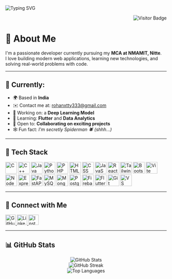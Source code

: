 <!-- Header Image -->
<img src="https://readme-typing-svg.herokuapp.com?font=Fira+Code&size=24&pause=1000&color=0891B2&center=true&vCenter=true&width=435&lines=Hi+there!+I'm+Rohan+Shetty;Full+Stack+Developer;Open+to+Collaborations+%F0%9F%91%8D" alt="Typing SVG" />

<!-- Visitor Badge -->
<p align="right">
  <img src="https://visitor-badge.laobi.icu/badge?page_id=Shetty852.Shetty852" alt="Visitor Badge" />
</p>

# 👋 About Me

I'm a passionate developer currently pursuing my **MCA at NMAMIT, Nitte**.  
I love building modern web applications, learning new technologies, and solving real-world problems with code.

---

## 🧠 Currently:

- 🌍 Based in **India**
- ✉️ Contact me at: [rohanxtty333@gmail.com](mailto:rohanxtty333@gmail.com)
- 🔭 Working on: a **Deep Learning Model**
- 🌱 Learning: **Flutter** and **Data Analytics**
- 🤝 Open to: **Collaborating on exciting projects**
- 🕸️ Fun fact: *I'm secretly Spiderman 🕷️ (shhh...)*

---

## 🧰 Tech Stack

<p align="left">
  <!-- Languages -->
  <img src="https://raw.githubusercontent.com/danielcranney/readme-generator/main/public/icons/skills/c-colored.svg" width="36" title="C"/>
  <img src="https://raw.githubusercontent.com/danielcranney/readme-generator/main/public/icons/skills/cplusplus-colored.svg" width="36" title="C++"/>
  <img src="https://raw.githubusercontent.com/danielcranney/readme-generator/main/public/icons/skills/java-colored.svg" width="36" title="Java"/>
  <img src="https://raw.githubusercontent.com/danielcranney/readme-generator/main/public/icons/skills/python-colored.svg" width="36" title="Python"/>
  <img src="https://raw.githubusercontent.com/danielcranney/readme-generator/main/public/icons/skills/php-colored.svg" width="36" title="PHP"/>
  
  <!-- Frontend -->
  <img src="https://raw.githubusercontent.com/danielcranney/readme-generator/main/public/icons/skills/html5-colored.svg" width="36" title="HTML"/>
  <img src="https://raw.githubusercontent.com/danielcranney/readme-generator/main/public/icons/skills/css3-colored.svg" width="36" title="CSS"/>
  <img src="https://raw.githubusercontent.com/danielcranney/readme-generator/main/public/icons/skills/javascript-colored.svg" width="36" title="JavaScript"/>
  <img src="https://raw.githubusercontent.com/danielcranney/readme-generator/main/public/icons/skills/react-colored.svg" width="36" title="React"/>
  <img src="https://raw.githubusercontent.com/danielcranney/readme-generator/main/public/icons/skills/tailwindcss-colored.svg" width="36" title="TailwindCSS"/>
  <img src="https://raw.githubusercontent.com/danielcranney/readme-generator/main/public/icons/skills/bootstrap-colored.svg" width="36" title="Bootstrap"/>
  <img src="https://raw.githubusercontent.com/danielcranney/readme-generator/main/public/icons/skills/vite-colored.svg" width="36" title="Vite"/>

  <!-- Backend -->
  <img src="https://raw.githubusercontent.com/danielcranney/readme-generator/main/public/icons/skills/nodejs-colored.svg" width="36" title="NodeJS"/>
  <img src="https://raw.githubusercontent.com/danielcranney/readme-generator/main/public/icons/skills/express-colored-dark.svg" width="36" title="Express"/>
  <img src="https://raw.githubusercontent.com/danielcranney/readme-generator/main/public/icons/skills/fastapi-colored.svg" width="36" title="FastAPI"/>

  <!-- DBs -->
  <img src="https://raw.githubusercontent.com/danielcranney/readme-generator/main/public/icons/skills/mysql-colored.svg" width="36" title="MySQL"/>
  <img src="https://raw.githubusercontent.com/danielcranney/readme-generator/main/public/icons/skills/mongodb-colored.svg" width="36" title="MongoDB"/>
  <img src="https://raw.githubusercontent.com/danielcranney/readme-generator/main/public/icons/skills/postgresql-colored.svg" width="36" title="PostgreSQL"/>
  <img src="https://raw.githubusercontent.com/danielcranney/readme-generator/main/public/icons/skills/firebase-colored.svg" width="36" title="Firebase"/>

  <!-- Tools -->
  <img src="https://raw.githubusercontent.com/danielcranney/readme-generator/main/public/icons/skills/flutter-colored.svg" width="36" title="Flutter"/>
  <img src="https://raw.githubusercontent.com/danielcranney/readme-generator/main/public/icons/skills/git-colored.svg" width="36" title="Git"/>
  <img src="https://raw.githubusercontent.com/danielcranney/readme-generator/main/public/icons/skills/visualstudiocode-colored.svg" width="36" title="VS Code"/>
</p>

---

## 🔗 Connect with Me

<p align="left">
  <a href="https://github.com/Shetty852" target="_blank">
    <img src="https://raw.githubusercontent.com/danielcranney/readme-generator/main/public/icons/socials/github-light.svg" width="32" alt="GitHub" />
  </a>
  <a href="https://www.linkedin.com/in/rohan-shetty-1603ba230" target="_blank">
    <img src="https://raw.githubusercontent.com/danielcranney/readme-generator/main/public/icons/socials/linkedin.svg" width="32" alt="LinkedIn" />
  </a>
  <a href="https://www.instagram.com/shettyr_o_h_a_n" target="_blank">
    <img src="https://raw.githubusercontent.com/danielcranney/readme-generator/main/public/icons/socials/instagram-light.svg" width="32" alt="Instagram" />
  </a>
</p>

---

## 📊 GitHub Stats

<p align="center">
  <img src="https://github-readme-stats.vercel.app/api?username=Shetty852&show_icons=true&theme=tokyonight" alt="GitHub Stats" />
  <br/>
  <img src="https://github-readme-streak-stats.herokuapp.com/?user=Shetty852&theme=tokyonight" alt="GitHub Streak" />
  <br/>
  <img src="https://github-readme-stats.vercel.app/api/top-langs/?username=Shetty852&layout=compact&theme=tokyonight" alt="Top Languages" />
</p>
